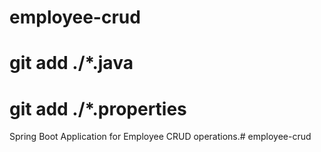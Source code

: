 # employee-crud

# git add \./\*.java
# git add \./\*.properties

Spring Boot Application for Employee CRUD operations.#   e m p l o y e e - c r u d  
 
